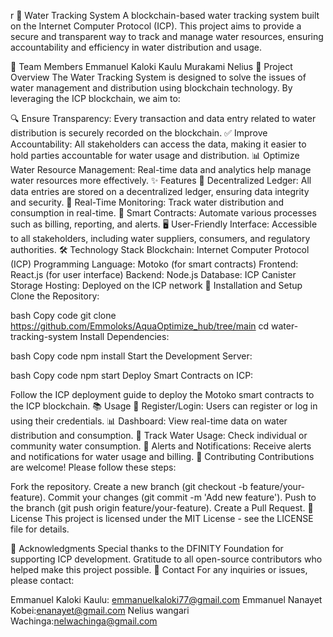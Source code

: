 r 🚰 Water Tracking System
A blockchain-based water tracking system built on the Internet Computer Protocol (ICP). This project aims to provide a secure and transparent way to track and manage water resources, ensuring accountability and efficiency in water distribution and usage.

👥 Team Members
Emmanuel Kaloki Kaulu
Murakami
Nelius
📖 Project Overview
The Water Tracking System is designed to solve the issues of water management and distribution using blockchain technology. By leveraging the ICP blockchain, we aim to:

🔍 Ensure Transparency: Every transaction and data entry related to water distribution is securely recorded on the blockchain.
✅ Improve Accountability: All stakeholders can access the data, making it easier to hold parties accountable for water usage and distribution.
📊 Optimize Water Resource Management: Real-time data and analytics help manage water resources more effectively.
✨ Features
🔗 Decentralized Ledger: All data entries are stored on a decentralized ledger, ensuring data integrity and security.
📡 Real-Time Monitoring: Track water distribution and consumption in real-time.
🤖 Smart Contracts: Automate various processes such as billing, reporting, and alerts.
🖥 User-Friendly Interface: Accessible to all stakeholders, including water suppliers, consumers, and regulatory authorities.
🛠 Technology Stack
Blockchain: Internet Computer Protocol (ICP)
Programming Language: Motoko (for smart contracts)
Frontend: React.js (for user interface)
Backend: Node.js
Database: ICP Canister Storage
Hosting: Deployed on the ICP network
🚀 Installation and Setup
Clone the Repository:

bash
Copy code
git clone https://github.com/Emmoloks/AquaOptimize_hub/tree/main
cd water-tracking-system
Install Dependencies:

bash
Copy code
npm install
Start the Development Server:

bash
Copy code
npm start
Deploy Smart Contracts on ICP:

Follow the ICP deployment guide to deploy the Motoko smart contracts to the ICP blockchain.
📚 Usage
🔐 Register/Login: Users can register or log in using their credentials.
📊 Dashboard: View real-time data on water distribution and consumption.
🚰 Track Water Usage: Check individual or community water consumption.
📢 Alerts and Notifications: Receive alerts and notifications for water usage and billing.
🤝 Contributing
Contributions are welcome! Please follow these steps:

Fork the repository.
Create a new branch (git checkout -b feature/your-feature).
Commit your changes (git commit -m 'Add new feature').
Push to the branch (git push origin feature/your-feature).
Create a Pull Request.
📜 License
This project is licensed under the MIT License - see the LICENSE file for details.

🙏 Acknowledgments
Special thanks to the DFINITY Foundation for supporting ICP development.
Gratitude to all open-source contributors who helped make this project possible.
📧 Contact
For any inquiries or issues, please contact:

Emmanuel Kaloki Kaulu: emmanuelkaloki77@gmail.com 
Emmanuel Nanayet Kobei:enanayet@gmail.com
Nelius wangari Wachinga:nelwachinga@gmail.com
